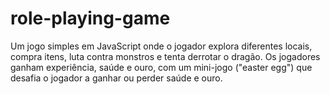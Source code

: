 # role-playing-game
Um jogo simples em JavaScript onde o jogador explora diferentes locais, compra itens, luta contra monstros e tenta derrotar o dragão. Os jogadores ganham experiência, saúde e ouro, com um mini-jogo ("easter egg") que desafia o jogador a ganhar ou perder saúde e ouro. 
